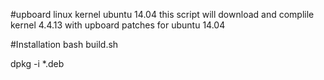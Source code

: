 #upboard linux kernel ubuntu 14.04
this script will download and complile kernel 4.4.13 with upboard patches for ubuntu 14.04

#Installation
bash build.sh

dpkg -i *.deb

